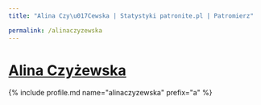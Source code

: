 ```yaml
---
title: "Alina Czy\u017Cewska | Statystyki patronite.pl | Patromierz"

permalink: /alinaczyzewska
---
```


# [Alina Czyżewska](https://patronite.pl/alinaczyzewska)

{% include profile.md name="alinaczyzewska" prefix="a" %}
